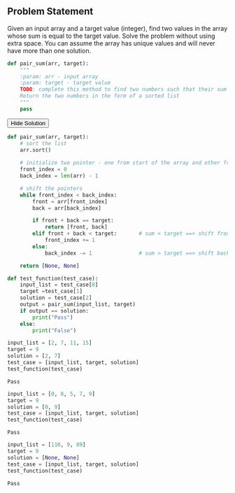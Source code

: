 
## Problem Statement

Given an input array and a target value (integer), find two values in the array whose sum is equal to the target value. Solve the problem without using extra space. You can assume the array has unique values and will never have more than one solution.


```python
def pair_sum(arr, target):
    """
    :param: arr - input array
    :param: target - target value
    TODO: complete this method to find two numbers such that their sum is equal to the target
    Return the two numbers in the form of a sorted list
    """
    pass
```

<span class="graffiti-highlight graffiti-id_z5auf94-id_mxw6vbb"><i></i><button>Hide Solution</button></span>


```python
def pair_sum(arr, target):
    # sort the list
    arr.sort()
    
    # initialize two pointer - one from start of the array and other from the end
    front_index = 0
    back_index = len(arr) - 1

    # shift the pointers
    while front_index < back_index:
        front = arr[front_index]
        back = arr[back_index]

        if front + back == target:
            return [front, back]
        elif front + back < target:       # sum < target ==> shift front pointer forward
            front_index += 1 
        else:
            back_index -= 1               # sum > target ==> shift back pointer backward

    return [None, None]
```


```python
def test_function(test_case):
    input_list = test_case[0]
    target =test_case[1]
    solution = test_case[2]
    output = pair_sum(input_list, target)
    if output == solution:
        print("Pass")
    else:
        print("False")


```


```python
input_list = [2, 7, 11, 15]
target = 9
solution = [2, 7]
test_case = [input_list, target, solution]
test_function(test_case)
```

    Pass



```python
input_list = [0, 8, 5, 7, 9]
target = 9
solution = [0, 9]
test_case = [input_list, target, solution]
test_function(test_case)
```

    Pass



```python
input_list = [110, 9, 89]
target = 9
solution = [None, None]
test_case = [input_list, target, solution]
test_function(test_case)
```

    Pass



```python

```
